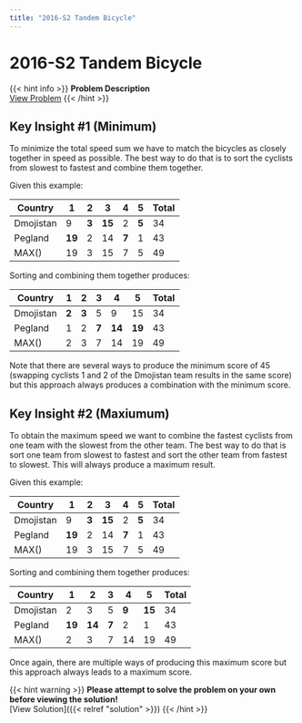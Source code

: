```yaml
---
title: "2016-S2 Tandem Bicycle"
---
```


# 2016-S2 Tandem Bicycle

{{< hint info >}}
**Problem Description**  
[View Problem](https://cemc.uwaterloo.ca/contests/computing/past_ccc_contests/2016/stage%201/seniorEn.pdf)
{{< /hint >}}

## Key Insight #1 (Minimum)

To minimize the total speed sum we have to match the bicycles as closely together in speed as possible. The best way to do that is to sort the cyclists from slowest to fastest and combine them together. 

Given this example:

| Country   | 1      | 2     | 3      | 4     | 5     | Total |
|-----------|--------|-------|--------|-------|-------|-------|
| Dmojistan | 9      | **3** | **15** | 2     | **5** | 34    |
| Pegland   | **19** | 2     | 14     | **7** | 1     | 43    |
| MAX()     | 19     | 3     | 15     | 7     | 5     | 49    |

Sorting and combining them together produces:

| Country   | 1     | 2     | 3     | 4      | 5      | Total |
|-----------|-------|-------|-------|--------|--------|-------|
| Dmojistan | **2** | **3** | 5     | 9      | 15     | 34    |
| Pegland   | 1     | 2     | **7** | **14** | **19** | 43    |
| MAX()     | 2     | 3     | 7     | 14     |  19    | 49    |

Note that there are several ways to produce the minimum score of 45 (swapping cyclists 1 and 2 of the Dmojistan team results in the same score) but this approach always produces a combination with the minimum score.

## Key Insight #2 (Maxiumum)

To obtain the maximum speed we want to combine the fastest cyclists from one team with the slowest from the other team. The best way to do that is sort one team from slowest to fastest and sort the other team from fastest to slowest. This will always produce a maximum result.

Given this example:

| Country   | 1      | 2     | 3      | 4     | 5     | Total |
|-----------|--------|-------|--------|-------|-------|-------|
| Dmojistan | 9      | **3** | **15** | 2     | **5** | 34    |
| Pegland   | **19** | 2     | 14     | **7** | 1     | 43    |
| MAX()     | 19     | 3     | 15     | 7     | 5     | 49    |

Sorting and combining them together produces:

| Country   | 1      | 2      | 3     | 4     | 5      | Total |
|-----------|--------|--------|-------|-------|--------|-------|
| Dmojistan | 2      | 3      | 5     | **9** | **15** | 34    |
| Pegland   | **19** | **14** | **7** | 2     | 1      | 43    |
| MAX()     | 2      | 3      | 7     | 14    |  19    | 49    |

Once again, there are multiple ways of producing this maximum score but this approach always leads to a maximum score.

{{< hint warning >}}
**Please attempt to solve the problem on your own before viewing the solution!**  
[View Solution]({{< relref "solution" >}})
{{< /hint >}}
